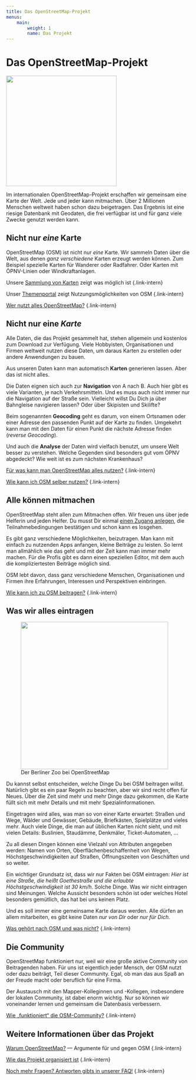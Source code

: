 ```yaml
---
title: Das OpenStreetMap-Projekt
menus:
    main:
        weight: 1
        name: Das Projekt
---
```


# Das OpenStreetMap-Projekt

<a class="float-right" href="/karte/" alt="Karte anzeigen" title="Karte anzeigen"><img class="with-border" src="karte-de.png" width="300"/></a>

Im internationalen OpenStreetMap-Projekt erschaffen wir gemeinsam eine Karte
der Welt. Jede und jeder kann mitmachen. Über 2 Millionen Menschen weltweit
haben schon dazu beigetragen. Das Ergebnis ist eine riesige Datenbank mit
Geodaten, die frei verfügbar ist und für ganz viele Zwecke genutzt werden kann.

## Nicht nur *eine* Karte

OpenStreetMap (OSM) ist nicht nur *eine* Karte. Wir sammeln Daten über die Welt,
aus denen *ganz verschiedene* Karten erzeugt werden können. Zum Beispiel
spezielle Karten für Wanderer oder Radfahrer. Oder Karten mit ÖPNV-Linien oder
Windkraftanlagen.

Unsere [Sammlung von Karten](/projekt/karten/) zeigt was möglich ist
{.link-intern}

Unser [Themenportal](/themen/) zeigt Nutzungsmöglichkeiten von OSM
{.link-intern}

[Wer nutzt alles OpenStreetMap?](/projekt/wer-nutzt-osm/)
{.link-intern}

## Nicht nur eine *Karte*

Alle Daten, die das Projekt gesammelt hat, stehen allgemein und kostenlos zum
Download zur Verfügung. Viele Hobbyisten, Organisationen und Firmen weltweit
nutzen diese Daten, um daraus Karten zu erstellen oder andere Anwendungen zu
bauen.

Aus unseren Daten kann man automatisch **Karten** generieren lassen. Aber das
ist nicht alles.

Die Daten eignen sich auch zur **Navigation** von A nach B. Auch hier gibt es
viele Varianten, je nach Verkehrsmitteln. Und es muss auch nicht immer nur die
Navigation auf der Straße sein. Vielleicht willst Du Dich ja über Bahngleise
navigieren lassen? Oder über Skipisten und Skilifte?

Beim sogenannten **Geocoding** geht es darum, von einem Ortsnamen oder einer
Adresse den passenden Punkt auf der Karte zu finden. Umgekehrt kann man mit den
Daten für einen Punkt die nächste Adresse finden (*reverse Geocoding*).

Und auch die **Analyse** der Daten wird vielfach benutzt, um unsere Welt
besser zu verstehen. Welche Gegenden sind besonders gut vom ÖPNV abgedeckt?
Wie weit ist es zum nächsten Krankenhaus?

[Für was kann man OpenStreetMap alles nutzen?](/projekt/osm-für-was/)
{.link-intern}

[Wie kann ich OSM selber nutzen?](/nutzen/)
{.link-intern}

## Alle können mitmachen

OpenStreetMap steht allen zum Mitmachen offen. Wir freuen uns über jede
Helferin und jeden Helfer. Du musst Dir einmal [einen Zugang
anlegen](/beitragen/osm-zugang/), die Teilnahmebedingungen bestätigen und schon
kann es losgehen.

Es gibt ganz verschiedene Möglichkeiten, beizutragen. Man kann mit einfach zu
nutzenden Apps anfangen, kleine Beiträge zu leisten. So lernt man allmählich
wie das geht und mit der Zeit kann man immer mehr machen. Für die Profis
gibt es dann einen speziellen Editor, mit dem auch die kompliziertesten
Beiträge möglich sind.

OSM lebt davon, dass ganz verschiedene Menschen, Organisationen und Firmen ihre
Erfahrungen, Interessen und Perspektiven einbringen.

[Wie kann ich zu OSM beitragen?](/beitragen/)
{.link-intern}

## Was wir alles eintragen

<figure class="float-right">
<a href="https://www.openstreetmap.org/#map=17/52.507755/13.337359"><img src="berlin-zoo.jpg" width="400"/></a>
<figcaption>Der Berliner Zoo bei OpenStreetMap</figcaption>
</figure>

Du kannst selbst entscheiden, welche Dinge Du bei OSM beitragen willst.
Natürlich gibt es ein paar Regeln zu beachten, aber wir sind recht offen für
Neues. Über die Zeit sind mehr und mehr Dinge dazu gekommen, die Karte füllt
sich mit mehr Details und mit mehr Spezialinformationen.

Eingetragen wird alles, was man so von einer Karte erwartet: Straßen und Wege,
Wälder und Gewässer, Gebäude, Briefkästen, Spielplätze und vieles mehr. Auch
viele Dinge, die man auf üblichen Karten nicht sieht, und mit vielen Details:
Buslinien, Staudämme, Denkmäler, Ticket-Automaten, ...

Zu all diesen Dingen können eine Vielzahl von Attributen angegeben werden:
Namen von Orten, Oberflächenbeschaffenheit von Wegen, Höchstgeschwindigkeiten
auf Straßen, Öffnungszeiten von Geschäften und so weiter.

Ein wichtiger Grundsatz ist, dass wir nur Fakten bei OSM eintragen: _Hier ist
eine Straße, die heißt Goethestraße und die erlaubte Höchstgeschwindigkeit ist
30 km/h_. Solche Dinge. Was wir nicht eintragen sind Meinungen. Welche Aussicht
besonders schön ist oder welches Hotel besonders gemütlich, das hat bei uns
keinen Platz.

Und es soll immer eine gemeinsame Karte daraus werden. Alle dürfen an allem
mitarbeiten, es gibt keine Daten _nur von Dir_ oder _nur für Dich_.

[Was gehört nach OSM und was nicht?](/projekt/was-gehört-nach-osm/)
{.link-intern}

## Die Community

OpenStreetMap funktioniert nur, weil wir eine große aktive Community von
Beitragenden haben. Für uns ist eigentlich jeder Mensch, der OSM nutzt
oder dazu beiträgt, Teil dieser Community. Egal, ob man das aus Spaß an der
Freude macht oder beruflich für eine Firma.

Der Austausch mit den Mapper-Kolleginnen und -Kollegen, insbesondere der 
lokalen Community, ist dabei enorm wichtig. Nur so können wir voneinander
lernen und gemeinsam die Datenbasis verbessern.

[Wie „funktioniert“ die OSM-Community?](/community/)
{.link-intern}

## Weitere Informationen über das Projekt

[Warum OpenStreetMap?](/projekt/warum-openstreetmap/) &mdash; Argumente für und
gegen OSM
{.link-intern}

[Wie das Projekt organisiert ist](/projekt/organisation/)
{.link-intern}

[Noch mehr Fragen? Antworten gibts in unserer FAQ!](/faq/)
{.link-intern}

